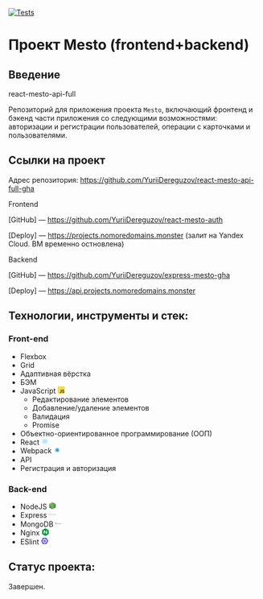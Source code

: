 [![Tests](https://github.com/yandex-praktikum/react-mesto-api-full-gha/actions/workflows/tests.yml/badge.svg)](https://github.com/yandex-praktikum/react-mesto-api-full-gha/actions/workflows/tests.yml)

# Проект Mesto (frontend+backend)

## Введение
react-mesto-api-full

Репозиторий для приложения проекта `Mesto`, включающий фронтенд и бэкенд части приложения со следующими возможностями: авторизации и регистрации пользователей, операции с карточками и пользователями. 

## Ссылки на проект

Адрес репозитория: https://github.com/YuriiDereguzov/react-mesto-api-full-gha

Frontend

[GitHub] — https://github.com/YuriiDereguzov/react-mesto-auth

[Deploy] — https://projects.nomoredomains.monster (залит на Yandex Cloud. ВМ временно остновлена)

Backend

[GitHub] — https://github.com/YuriiDereguzov/express-mesto-gha

[Deploy] — https://api.projects.nomoredomains.monster

## Технологии, инструменты и стек:

### Front-end
<ul>
  <li>Flexbox</li>
  <li>Grid</li>
  <li>Адаптивная вёрстка</li>
  <li>БЭМ</li>
  <li>JavaScript <img style="width: 3%" src="https://github.com/github/explore/blob/main/topics/javascript/javascript.png" alt="JavaScript">
    <ul>
      <li>Редактирование элементов</li>
      <li>Добавление/удаление элементов</li>
      <li>Валидация</li>
      <li>Promise</li>
    </ul>
  </li>
    <li>Объектно-ориентированное программирование (ООП)</li>
    <li>React <img style="width: 3%" src="https://github.com/github/explore/blob/main/topics/react/react.png" alt="React"></li>
    <li>Webpack <img style="width: 3%" src="https://github.com/github/explore/blob/main/topics/webpack/webpack.png" alt="Webpack"></li>
    <li>API</li>
    <li>Регистрация и авторизация</li>
</ul>

### Back-end
<ul>
  <li>
  NodeJS <img style="width: 3%" src="https://github.com/github/explore/blob/main/topics/nodejs/nodejs.png" alt="NodeJS">
  </li>
  <li>
  Express <img style="width: 3%" src="https://github.com/github/explore/blob/main/topics/express/express.png" alt="Express">
  </li>
  <li>
  MongoDB <img style="width: 3%" src="https://github.com/github/explore/blob/main/topics/mongodb/mongodb.png" alt="MongoDB">
  </li>
  <li>
  Nginx <img style="width: 3%" src="https://github.com/github/explore/blob/main/topics/nginx/nginx.png" alt="Nginx">
  </li>
  <li>ESlint <img style="width: 3%" src="https://github.com/github/explore/blob/main/topics/eslint/eslint.png" alt="ESlint"></li>
</ul>

## Статус проекта:

Завершен.